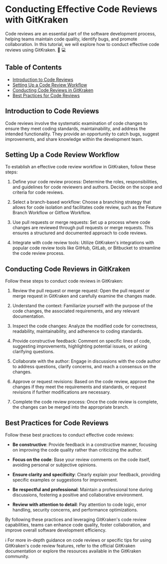 # Conducting Effective Code Reviews with GitKraken

Code reviews are an essential part of the software development process, helping teams maintain code quality, identify bugs, and promote collaboration. In this tutorial, we will explore how to conduct effective code reviews using GitKraken. :mag_right: :computer:

## Table of Contents

- [Introduction to Code Reviews](#introduction-to-code-reviews)
- [Setting Up a Code Review Workflow](#setting-up-a-code-review-workflow)
- [Conducting Code Reviews in GitKraken](#conducting-code-reviews-in-gitkraken)
- [Best Practices for Code Reviews](#best-practices-for-code-reviews)

## Introduction to Code Reviews

Code reviews involve the systematic examination of code changes to ensure they meet coding standards, maintainability, and address the intended functionality. They provide an opportunity to catch bugs, suggest improvements, and share knowledge within the development team.

## Setting Up a Code Review Workflow

To establish an effective code review workflow in GitKraken, follow these steps:

1. Define your code review process: Determine the roles, responsibilities, and guidelines for code reviewers and authors. Decide on the scope and criteria for code reviews.

2. Select a branch-based workflow: Choose a branching strategy that allows for code isolation and facilitates code review, such as the Feature Branch Workflow or Gitflow Workflow.

3. Use pull requests or merge requests: Set up a process where code changes are reviewed through pull requests or merge requests. This ensures a structured and documented approach to code reviews.

4. Integrate with code review tools: Utilize GitKraken's integrations with popular code review tools like GitHub, GitLab, or Bitbucket to streamline the code review process.

## Conducting Code Reviews in GitKraken

Follow these steps to conduct code reviews in GitKraken:

1. Review the pull request or merge request: Open the pull request or merge request in GitKraken and carefully examine the changes made.

2. Understand the context: Familiarize yourself with the purpose of the code changes, the associated requirements, and any relevant documentation.

3. Inspect the code changes: Analyze the modified code for correctness, readability, maintainability, and adherence to coding standards.

4. Provide constructive feedback: Comment on specific lines of code, suggesting improvements, highlighting potential issues, or asking clarifying questions.

5. Collaborate with the author: Engage in discussions with the code author to address questions, clarify concerns, and reach a consensus on the changes.

6. Approve or request revisions: Based on the code review, approve the changes if they meet the requirements and standards, or request revisions if further modifications are necessary.

7. Complete the code review process: Once the code review is complete, the changes can be merged into the appropriate branch.

## Best Practices for Code Reviews

Follow these best practices to conduct effective code reviews:

- **Be constructive**: Provide feedback in a constructive manner, focusing on improving the code quality rather than criticizing the author.

- **Focus on the code**: Base your review comments on the code itself, avoiding personal or subjective opinions.

- **Ensure clarity and specificity**: Clearly explain your feedback, providing specific examples or suggestions for improvement.

- **Be respectful and professional**: Maintain a professional tone during discussions, fostering a positive and collaborative environment.

- **Review with attention to detail**: Pay attention to code logic, error handling, security concerns, and performance optimizations.

By following these practices and leveraging GitKraken's code review capabilities, teams can enhance code quality, foster collaboration, and improve overall software development efficiency.

:information_source: For more in-depth guidance on code reviews or specific tips for using GitKraken's code review features, refer to the official GitKraken documentation or explore the resources available in the GitKraken community.

